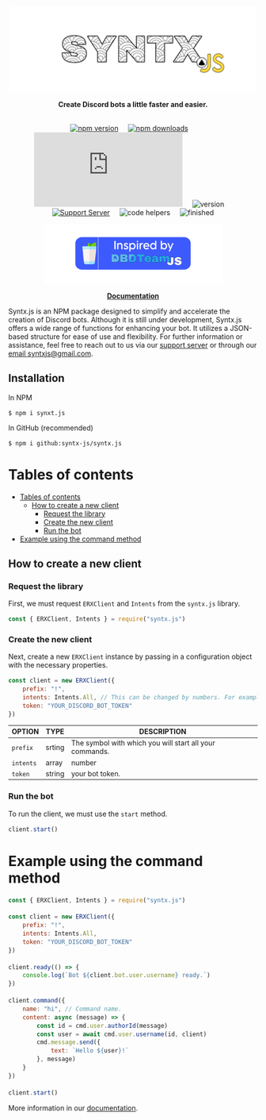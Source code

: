 <p align="center">
  <a href="https://docs.erxproject.xyz">
    <img width="500" src="https://github.com/rqnjs/website/blob/main/img/syntx.js.png?raw=true" alt="Syntx.js">
  </a>
</p>

<div align="center">
  <b>Create Discord bots a little faster and easier.</b>
</div>

<br/>

<div align="center">

[![npm version](https://img.shields.io/npm/v/syntx.js.svg?style=flat-square)](https://www.npmjs.org/package/syntx.js) &nbsp; &nbsp;
[![npm downloads](https://img.shields.io/npm/dm/syntx.js.svg)](https://www.npmjs.com/package/syntx.js) &nbsp; &nbsp;
![License](https://img.shields.io/npm/l/syntx.js) &nbsp; &nbsp;
![version](https://img.shields.io/npm/v/syntx.js.svg?color=3182b0) &nbsp; &nbsp;
[![Support Server](https://img.shields.io/badge/Discord-Support_server-5865f2?logo=discord)](https://discord.gg/QQrSgyvykj) &nbsp; &nbsp;
![code helpers](https://img.shields.io/badge/code_helpers-1-5865f2?logo=htmx&logoColor=white) &nbsp; &nbsp;
![finished](https://img.shields.io/badge/finished-0%25-red?logo=hotwire&logoColor=white)
<br/>

  <a href="https://www.npmjs.com/package/dbdteamjs">
    <img width="360" src="https://github.com/rqnjs/website/blob/main/img/dbdteamjs.png?raw=true" alt="Inspired project by dbdteamjs">
  </a>

  <p>
     <a href="https://docs.erxproject.xyz/syntx/readme-1"><b>Documentation</b></a>
  </p>
</div>

Syntx.js is an NPM package designed to simplify and accelerate the creation of Discord bots. Although it is still under development, Syntx.js offers a wide range of functions for enhancing your bot. It utilizes a JSON-based structure for ease of use and flexibility. For further information or assistance, feel free to reach out to us via our [support server](https://discord.gg/invite/QQrSgyvykj) or through our [email syntxjs@gmail.com](https://mail.google.com/mail/u/0/?fs=1&to=syntxjs@gmail.com&su=Help+me&tf=cm).

## Installation
In NPM
```console
$ npm i synxt.js
```

In GitHub (recommended)
```console
$ npm i github:syntx-js/syntx.js
```

# Tables of contents
- [Tables of contents](#tables-of-contents)
  - [How to create a new client](#how-to-create-a-new-client)
    - [Request the library](#request-the-library)
    - [Create the new client](#create-the-new-client)
    - [Run the bot](#run-the-bot)
- [Example using the command method](#example-using-the-command-method)

## How to create a new client
### Request the library
First, we must request `ERXClient` and `Intents` from the `syntx.js` library.
```js
const { ERXClient, Intents } = require("syntx.js")
```
### Create the new client
Next, create a new `ERXClient` instance by passing in a configuration object with the necessary properties.
```js
const client = new ERXClient({
    prefix: "!",
    intents: Intents.All, // This can be changed by numbers. For example, all Discord intents in numbers are: 3276799
    token: "YOUR_DISCORD_BOT_TOKEN"
})
```

|  OPTION   |  TYPE          | DESCRIPTION                                             |
| --------- | -------------- | ------------------------------------------------------- |
| `prefix`  | srting         | The symbol with which you will start all your commands. |
| `intents` | array | number | The number of intents the bot will have. |
| `token`   | string         | your bot token.

### Run the bot
To run the client, we must use the `start` method.
```js
client.start()
```

# Example using the command method
```js
const { ERXClient, Intents } = require("syntx.js")

const client = new ERXClient({
    prefix: "!",
    intents: Intents.All,
    token: "YOUR_DISCORD_BOT_TOKEN"
})

client.ready(() => {
    console.log(`Bot ${client.bot.user.username} ready.`)
})

client.command({
    name: "hi", // Command name.
    content: async (message) => {
        const id = cmd.user.authorId(message)
        const user = await cmd.user.username(id, client)
        cmd.message.send({
            text: `Hello ${user}!`
        }, message)
    }
})

client.start()
```

More information in our [documentation](https://docs.erxproject.xyz/syntx/readme-1).